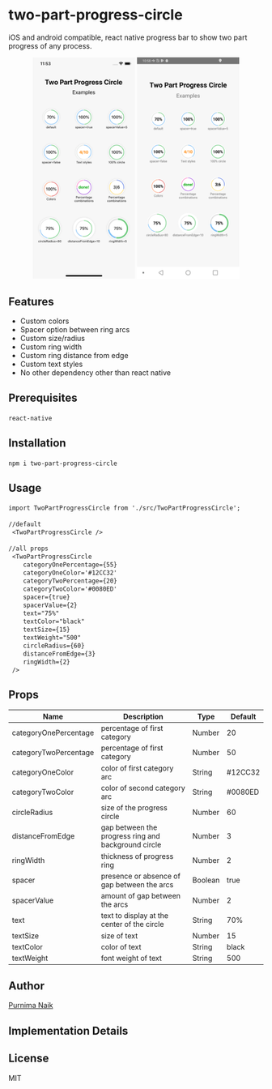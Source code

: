 # two-part-progress-circle
iOS and android compatible, react native progress bar to show two part progress of any process.
<p float="left" align="center">
<img alt="ios screenshot" src="https://github.com/PurnimaNaik/two-part-progress-circle/blob/master/src/Images/iOS_Screenshot.png" width="40%">
<img alt="android screenshot" src="https://github.com/PurnimaNaik/two-part-progress-circle/blob/master/src/Images/Android_Screenshot.png" width="40%">
</p>

## Features
- Custom colors
- Spacer option between ring arcs
- Custom size/radius
- Custom ring width
- Custom ring distance from edge
- Custom text styles
- No other dependency other than react native

## Prerequisites
`react-native`

## Installation
`npm i two-part-progress-circle`

## Usage
```
import TwoPartProgressCircle from './src/TwoPartProgressCircle';

//default
 <TwoPartProgressCircle /> 

//all props
 <TwoPartProgressCircle
    categoryOnePercentage={55}
    categoryOneColor='#12CC32'
    categoryTwoPercentage={20}
    categoryTwoColor='#0080ED'
    spacer={true}
    spacerValue={2}
    text="75%"
    textColor="black"
    textSize={15}
    textWeight="500"
    circleRadius={60}
    distanceFromEdge={3}
    ringWidth={2}
 /> 
```

## Props

Name | Description | Type |Default |
--- | --- | --- | --- |
categoryOnePercentage | percentage of first category | Number | 20 | 
categoryTwoPercentage | percentage of first category | Number | 50 | 
categoryOneColor | color of first category arc | String | #12CC32 | 
categoryTwoColor | color of second category arc | String | #0080ED | 
circleRadius | size of the progress circle | Number | 60 | 
distanceFromEdge | gap between the progress ring and background circle | Number | 3 | 
ringWidth | thickness of progress ring | Number | 2 | 
spacer | presence or absence of gap between the arcs | Boolean | true | 
spacerValue | amount of gap between the arcs | Number | 2 | 
text | text to display at the center of the circle | String | 70% | 
textSize | size of text | Number | 15 | 
textColor | color of text | String | black | 
textWeight | font weight of text | String | 500 | 


## Author
[Purnima Naik](https://purnimanaik.github.io)

## Implementation Details


## License
MIT
